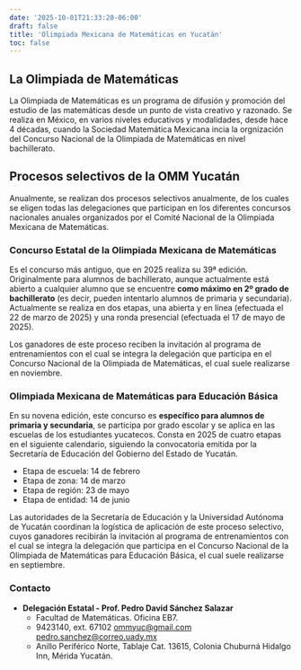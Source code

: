 ```yaml
---
date: '2025-10-01T21:33:20-06:00'
draft: false
title: 'Olimpiada Mexicana de Matemáticas en Yucatán'
toc: false
---
```



## La Olimpiada de Matemáticas



La Olimpiada de Matemáticas es un programa de difusión y promoción del estudio de las matemáticas desde un punto de vista creativo y razonado. Se  realiza en México, en varios niveles educativos y modalidades, desde hace 4 décadas, cuando la Sociedad Matemática Mexicana incia la orgnización del Concurso Nacional de la Olimpiada de Matemáticas en nivel bachillerato.

## Procesos selectivos de la OMM Yucatán

Anualmente, se realizan dos procesos selectivos anualmente, de los cuales se eligen todas las delegaciones que participan en los diferentes concursos nacionales anuales organizados por el Comité Nacional de la Olimpiada Mexicana de Matemáticas.

### Concurso Estatal de la Olimpiada Mexicana de Matemáticas

Es el concurso más antiguo, que en 2025 realiza su 39ª edición. Originalmente para alumnos de bachillerato, aunque actualmente está abierto a cualquier alumno que se encuentre **como máximo en 2º grado de bachillerato** (es decir, pueden intentarlo alumnos de primaria y secundaria).  Actualmente se realiza en dos etapas, una abierta y en línea (efectuada el 22 de marzo de 2025) y una ronda presencial (efectuada el 17 de mayo de 2025).

Los ganadores de este proceso reciben la invitación al programa de entrenamientos con el cual se integra la delegación que participa en el Concurso Nacional de la Olimpiada de Matemáticas, el cual suele realizarse en noviembre.

### Olimpiada Mexicana de Matemáticas para Educación Básica 

En su novena edición, este concurso es **específico para alumnos de primaria y secundaria**, se participa por grado escolar y se aplica en las escuelas de los estudiantes yucatecos. Consta en 2025 de cuatro etapas en el siguiente calendario, siguiendo la convocatoria emitida por la Secretaría de Educación del Gobierno del Estado de Yucatán.

* Etapa de escuela: 14 de febrero
* Etapa de zona: 14 de marzo
* Etapa de región: 23 de mayo
* Etapa de entidad: 14 de junio

Las autoridades de la Secretaría de Educación y la Universidad Autónoma de Yucatán coordinan la logística de aplicación de este proceso selectivo, cuyos ganadores recibirán la invitación al programa de entrenamientos con el cual se integra la delegación que participa en el Concurso Nacional de la Olimpiada de Matemáticas para Educación Básica, el cual suele realizarse en septiembre.

### Contacto

* **Delegación Estatal - Prof. Pedro David Sánchez Salazar**
  * Facultad de Matemáticas. Oficina EB7.  
  *  9423140, ext. 67102 ommyuc@gmail.com  pedro.sanchez@correo.uady.mx
  * Anillo Periférico Norte, Tablaje Cat. 13615, Colonia Chuburná Hidalgo Inn, Mérida Yucatán.
